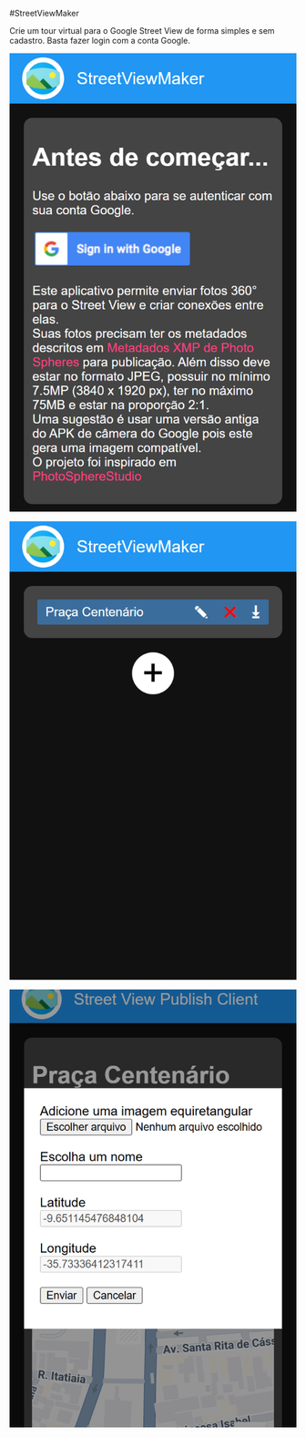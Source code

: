 #StreetViewMaker

Crie um tour virtual para o Google Street View de forma simples e sem cadastro. Basta fazer login com a conta Google.


![](img/image1.png)

![](img/image2.png)

![](img/image3.png)
